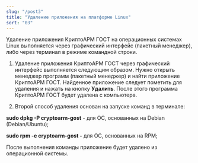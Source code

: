 ```yaml
---
slug: "/post3"
title: "Удаление приложения на платформе Linux"
sort: "03"
--- 
```


Удаление приложения КриптоАРМ ГОСТ на операционных системах Linux выполняется через графический интерфейс (пакетный менеджер), либо через терминал в режиме командной строки.

1.  Удаление приложения КриптоАРМ ГОСТ через графический интерфейс выполняется следующим образом. Нужно открыть менеджер программ (пакетный менеджер) и найти приложение КриптоАРМ ГОСТ. Найденное приложение следует пометить для удаления и нажать на кнопку **Удалить**. После этого программа КриптоАРМ ГОСТ будет удалена с компьютера.

2.  Второй способ удаления основан на запуске команд в терминале:

**sudo dpkg -P cryptoarm-gost** - для ОС, основанных на Debian (Debian/Ubuntu);

**sudo rpm -e cryptoarm-gost -** для ОС, основанных на RPM;

После выполнения команды приложение будет удалено из операционной системы.
